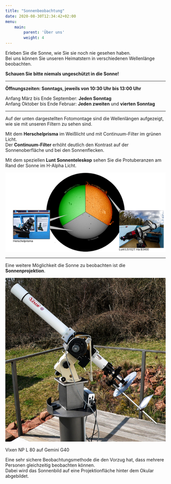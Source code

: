 ```yaml
---
title: "Sonnenbeobachtung"
date: 2020-08-30T12:34:42+02:00
menu:
    main: 
        parent: 'Über uns'
        weight: 4
---
```


Erleben Sie die Sonne, wie Sie sie noch nie gesehen haben.  
Bei uns können Sie unseren Heimatstern in verschiedenen Wellenlänge beobachten.

**Schauen Sie bitte niemals ungeschützt in die Sonne!**

---

**Öffnungszeiten:  Sonntags, jeweils von 10:30 Uhr bis 13:00 Uhr**

Anfang März bis Ende September: **Jeden Sonntag**  
Anfang Oktober bis Ende Februar: **Jeden zweiten** und **vierten Sonntag**

---

Auf der unten dargestellten Fotomontage sind die Wellenlängen aufgezeigt, wie sie mit unseren Filtern zu sehen sind.

Mit dem **Herschelprisma** im Weißlicht und mit Continuum-Filter im grünen Licht.  
Der **Continuum-Filter** erhöht deutlich den Kontrast auf der Sonnenoberfläche und bei den Sonnenflecken.

Mit dem speziellen **Lunt Sonnenteleskop** sehen Sie die Protuberanzen am Rand der Sonne im H-Alpha Licht.

![Sonnenbeobachtung klein](Sonnenbeobachtung-klein.png)

---

Eine weitere Möglichkeit die Sonne zu beobachten ist die **Sonnenprojektion**.

![Vixen NP L 80](Vixen-NP-L-80.jpg)

Vixen NP L 80 auf Gemini G40

Eine sehr sichere Beobachtungsmethode die den Vorzug hat, dass mehrere Personen gleichzeitig beobachten können.  
Dabei wird das Sonnenbild auf eine Projektionfläche hinter dem Okular abgebildet.